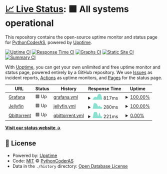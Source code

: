 # [📈 Live Status](https://uptime.aoyans.dev): <!--live status--> **🟩 All systems operational**

This repository contains the open-source uptime monitor and status page for [PythonCoderAS](https://uptime.aoyans.dev), powered by [Upptime](https://github.com/upptime/upptime).

[![Uptime CI](https://github.com/PythonCoderAS/uptime/workflows/Uptime%20CI/badge.svg)](https://github.com/PythonCoderAS/uptime/actions?query=workflow%3A%22Uptime+CI%22)
[![Response Time CI](https://github.com/PythonCoderAS/uptime/workflows/Response%20Time%20CI/badge.svg)](https://github.com/PythonCoderAS/uptime/actions?query=workflow%3A%22Response+Time+CI%22)
[![Graphs CI](https://github.com/PythonCoderAS/uptime/workflows/Graphs%20CI/badge.svg)](https://github.com/PythonCoderAS/uptime/actions?query=workflow%3A%22Graphs+CI%22)
[![Static Site CI](https://github.com/PythonCoderAS/uptime/workflows/Static%20Site%20CI/badge.svg)](https://github.com/PythonCoderAS/uptime/actions?query=workflow%3A%22Static+Site+CI%22)
[![Summary CI](https://github.com/PythonCoderAS/uptime/workflows/Summary%20CI/badge.svg)](https://github.com/PythonCoderAS/uptime/actions?query=workflow%3A%22Summary+CI%22)

With [Upptime](https://upptime.js.org), you can get your own unlimited and free uptime monitor and status page, powered entirely by a GitHub repository. We use [Issues](https://github.com/PythonCoderAS/uptime/issues) as incident reports, [Actions](https://github.com/PythonCoderAS/uptime/actions) as uptime monitors, and [Pages](https://uptime.aoyans.dev) for the status page.

<!--start: status pages-->
<!-- This summary is generated by Upptime (https://github.com/upptime/upptime) -->
<!-- Do not edit this manually, your changes will be overwritten -->
<!-- prettier-ignore -->
| URL | Status | History | Response Time | Uptime |
| --- | ------ | ------- | ------------- | ------ |
| <img alt="" src="https://icons.duckduckgo.com/ip3/grafana.aoyans.dev.ico" height="13"> [Grafana](https://grafana.aoyans.dev) | 🟩 Up | [grafana.yml](https://github.com/PythonCoderAS/uptime/commits/HEAD/history/grafana.yml) | <details><summary><img alt="Response time graph" src="./graphs/grafana/response-time-week.png" height="20"> 817ms</summary><br><a href="https://uptime.aoyans.dev/history/grafana"><img alt="Response time 876" src="https://img.shields.io/endpoint?url=https%3A%2F%2Fraw.githubusercontent.com%2FPythonCoderAS%2Fuptime%2FHEAD%2Fapi%2Fgrafana%2Fresponse-time.json"></a><br><a href="https://uptime.aoyans.dev/history/grafana"><img alt="24-hour response time 203" src="https://img.shields.io/endpoint?url=https%3A%2F%2Fraw.githubusercontent.com%2FPythonCoderAS%2Fuptime%2FHEAD%2Fapi%2Fgrafana%2Fresponse-time-day.json"></a><br><a href="https://uptime.aoyans.dev/history/grafana"><img alt="7-day response time 817" src="https://img.shields.io/endpoint?url=https%3A%2F%2Fraw.githubusercontent.com%2FPythonCoderAS%2Fuptime%2FHEAD%2Fapi%2Fgrafana%2Fresponse-time-week.json"></a><br><a href="https://uptime.aoyans.dev/history/grafana"><img alt="30-day response time 876" src="https://img.shields.io/endpoint?url=https%3A%2F%2Fraw.githubusercontent.com%2FPythonCoderAS%2Fuptime%2FHEAD%2Fapi%2Fgrafana%2Fresponse-time-month.json"></a><br><a href="https://uptime.aoyans.dev/history/grafana"><img alt="1-year response time 876" src="https://img.shields.io/endpoint?url=https%3A%2F%2Fraw.githubusercontent.com%2FPythonCoderAS%2Fuptime%2FHEAD%2Fapi%2Fgrafana%2Fresponse-time-year.json"></a></details> | <details><summary><a href="https://uptime.aoyans.dev/history/grafana">100.00%</a></summary><a href="https://uptime.aoyans.dev/history/grafana"><img alt="All-time uptime 93.03%" src="https://img.shields.io/endpoint?url=https%3A%2F%2Fraw.githubusercontent.com%2FPythonCoderAS%2Fuptime%2FHEAD%2Fapi%2Fgrafana%2Fuptime.json"></a><br><a href="https://uptime.aoyans.dev/history/grafana"><img alt="24-hour uptime 100.00%" src="https://img.shields.io/endpoint?url=https%3A%2F%2Fraw.githubusercontent.com%2FPythonCoderAS%2Fuptime%2FHEAD%2Fapi%2Fgrafana%2Fuptime-day.json"></a><br><a href="https://uptime.aoyans.dev/history/grafana"><img alt="7-day uptime 100.00%" src="https://img.shields.io/endpoint?url=https%3A%2F%2Fraw.githubusercontent.com%2FPythonCoderAS%2Fuptime%2FHEAD%2Fapi%2Fgrafana%2Fuptime-week.json"></a><br><a href="https://uptime.aoyans.dev/history/grafana"><img alt="30-day uptime 93.03%" src="https://img.shields.io/endpoint?url=https%3A%2F%2Fraw.githubusercontent.com%2FPythonCoderAS%2Fuptime%2FHEAD%2Fapi%2Fgrafana%2Fuptime-month.json"></a><br><a href="https://uptime.aoyans.dev/history/grafana"><img alt="1-year uptime 93.03%" src="https://img.shields.io/endpoint?url=https%3A%2F%2Fraw.githubusercontent.com%2FPythonCoderAS%2Fuptime%2FHEAD%2Fapi%2Fgrafana%2Fuptime-year.json"></a></details>
| <img alt="" src="https://icons.duckduckgo.com/ip3/jellyfin.aoyans.dev.ico" height="13"> [Jellyfin](https://jellyfin.aoyans.dev) | 🟩 Up | [jellyfin.yml](https://github.com/PythonCoderAS/uptime/commits/HEAD/history/jellyfin.yml) | <details><summary><img alt="Response time graph" src="./graphs/jellyfin/response-time-week.png" height="20"> 280ms</summary><br><a href="https://uptime.aoyans.dev/history/jellyfin"><img alt="Response time 341" src="https://img.shields.io/endpoint?url=https%3A%2F%2Fraw.githubusercontent.com%2FPythonCoderAS%2Fuptime%2FHEAD%2Fapi%2Fjellyfin%2Fresponse-time.json"></a><br><a href="https://uptime.aoyans.dev/history/jellyfin"><img alt="24-hour response time 195" src="https://img.shields.io/endpoint?url=https%3A%2F%2Fraw.githubusercontent.com%2FPythonCoderAS%2Fuptime%2FHEAD%2Fapi%2Fjellyfin%2Fresponse-time-day.json"></a><br><a href="https://uptime.aoyans.dev/history/jellyfin"><img alt="7-day response time 280" src="https://img.shields.io/endpoint?url=https%3A%2F%2Fraw.githubusercontent.com%2FPythonCoderAS%2Fuptime%2FHEAD%2Fapi%2Fjellyfin%2Fresponse-time-week.json"></a><br><a href="https://uptime.aoyans.dev/history/jellyfin"><img alt="30-day response time 341" src="https://img.shields.io/endpoint?url=https%3A%2F%2Fraw.githubusercontent.com%2FPythonCoderAS%2Fuptime%2FHEAD%2Fapi%2Fjellyfin%2Fresponse-time-month.json"></a><br><a href="https://uptime.aoyans.dev/history/jellyfin"><img alt="1-year response time 341" src="https://img.shields.io/endpoint?url=https%3A%2F%2Fraw.githubusercontent.com%2FPythonCoderAS%2Fuptime%2FHEAD%2Fapi%2Fjellyfin%2Fresponse-time-year.json"></a></details> | <details><summary><a href="https://uptime.aoyans.dev/history/jellyfin">100.00%</a></summary><a href="https://uptime.aoyans.dev/history/jellyfin"><img alt="All-time uptime 93.03%" src="https://img.shields.io/endpoint?url=https%3A%2F%2Fraw.githubusercontent.com%2FPythonCoderAS%2Fuptime%2FHEAD%2Fapi%2Fjellyfin%2Fuptime.json"></a><br><a href="https://uptime.aoyans.dev/history/jellyfin"><img alt="24-hour uptime 100.00%" src="https://img.shields.io/endpoint?url=https%3A%2F%2Fraw.githubusercontent.com%2FPythonCoderAS%2Fuptime%2FHEAD%2Fapi%2Fjellyfin%2Fuptime-day.json"></a><br><a href="https://uptime.aoyans.dev/history/jellyfin"><img alt="7-day uptime 100.00%" src="https://img.shields.io/endpoint?url=https%3A%2F%2Fraw.githubusercontent.com%2FPythonCoderAS%2Fuptime%2FHEAD%2Fapi%2Fjellyfin%2Fuptime-week.json"></a><br><a href="https://uptime.aoyans.dev/history/jellyfin"><img alt="30-day uptime 93.03%" src="https://img.shields.io/endpoint?url=https%3A%2F%2Fraw.githubusercontent.com%2FPythonCoderAS%2Fuptime%2FHEAD%2Fapi%2Fjellyfin%2Fuptime-month.json"></a><br><a href="https://uptime.aoyans.dev/history/jellyfin"><img alt="1-year uptime 93.03%" src="https://img.shields.io/endpoint?url=https%3A%2F%2Fraw.githubusercontent.com%2FPythonCoderAS%2Fuptime%2FHEAD%2Fapi%2Fjellyfin%2Fuptime-year.json"></a></details>
| <img alt="" src="https://icons.duckduckgo.com/ip3/qbittorrent.aoyans.dev.ico" height="13"> [Qbittorrent](https://qbittorrent.aoyans.dev) | 🟩 Up | [qbittorrent.yml](https://github.com/PythonCoderAS/uptime/commits/HEAD/history/qbittorrent.yml) | <details><summary><img alt="Response time graph" src="./graphs/qbittorrent/response-time-week.png" height="20"> 221ms</summary><br><a href="https://uptime.aoyans.dev/history/qbittorrent"><img alt="Response time 268" src="https://img.shields.io/endpoint?url=https%3A%2F%2Fraw.githubusercontent.com%2FPythonCoderAS%2Fuptime%2FHEAD%2Fapi%2Fqbittorrent%2Fresponse-time.json"></a><br><a href="https://uptime.aoyans.dev/history/qbittorrent"><img alt="24-hour response time 135" src="https://img.shields.io/endpoint?url=https%3A%2F%2Fraw.githubusercontent.com%2FPythonCoderAS%2Fuptime%2FHEAD%2Fapi%2Fqbittorrent%2Fresponse-time-day.json"></a><br><a href="https://uptime.aoyans.dev/history/qbittorrent"><img alt="7-day response time 221" src="https://img.shields.io/endpoint?url=https%3A%2F%2Fraw.githubusercontent.com%2FPythonCoderAS%2Fuptime%2FHEAD%2Fapi%2Fqbittorrent%2Fresponse-time-week.json"></a><br><a href="https://uptime.aoyans.dev/history/qbittorrent"><img alt="30-day response time 268" src="https://img.shields.io/endpoint?url=https%3A%2F%2Fraw.githubusercontent.com%2FPythonCoderAS%2Fuptime%2FHEAD%2Fapi%2Fqbittorrent%2Fresponse-time-month.json"></a><br><a href="https://uptime.aoyans.dev/history/qbittorrent"><img alt="1-year response time 268" src="https://img.shields.io/endpoint?url=https%3A%2F%2Fraw.githubusercontent.com%2FPythonCoderAS%2Fuptime%2FHEAD%2Fapi%2Fqbittorrent%2Fresponse-time-year.json"></a></details> | <details><summary><a href="https://uptime.aoyans.dev/history/qbittorrent">0.00%</a></summary><a href="https://uptime.aoyans.dev/history/qbittorrent"><img alt="All-time uptime 7.53%" src="https://img.shields.io/endpoint?url=https%3A%2F%2Fraw.githubusercontent.com%2FPythonCoderAS%2Fuptime%2FHEAD%2Fapi%2Fqbittorrent%2Fuptime.json"></a><br><a href="https://uptime.aoyans.dev/history/qbittorrent"><img alt="24-hour uptime 0.00%" src="https://img.shields.io/endpoint?url=https%3A%2F%2Fraw.githubusercontent.com%2FPythonCoderAS%2Fuptime%2FHEAD%2Fapi%2Fqbittorrent%2Fuptime-day.json"></a><br><a href="https://uptime.aoyans.dev/history/qbittorrent"><img alt="7-day uptime 0.00%" src="https://img.shields.io/endpoint?url=https%3A%2F%2Fraw.githubusercontent.com%2FPythonCoderAS%2Fuptime%2FHEAD%2Fapi%2Fqbittorrent%2Fuptime-week.json"></a><br><a href="https://uptime.aoyans.dev/history/qbittorrent"><img alt="30-day uptime 7.53%" src="https://img.shields.io/endpoint?url=https%3A%2F%2Fraw.githubusercontent.com%2FPythonCoderAS%2Fuptime%2FHEAD%2Fapi%2Fqbittorrent%2Fuptime-month.json"></a><br><a href="https://uptime.aoyans.dev/history/qbittorrent"><img alt="1-year uptime 7.53%" src="https://img.shields.io/endpoint?url=https%3A%2F%2Fraw.githubusercontent.com%2FPythonCoderAS%2Fuptime%2FHEAD%2Fapi%2Fqbittorrent%2Fuptime-year.json"></a></details>

<!--end: status pages-->

[**Visit our status website →**](https://uptime.aoyans.dev)

## 📄 License

- Powered by: [Upptime](https://github.com/upptime/upptime)
- Code: [MIT](./LICENSE) © [PythonCoderAS](https://uptime.aoyans.dev)
- Data in the `./history` directory: [Open Database License](https://opendatacommons.org/licenses/odbl/1-0/)
